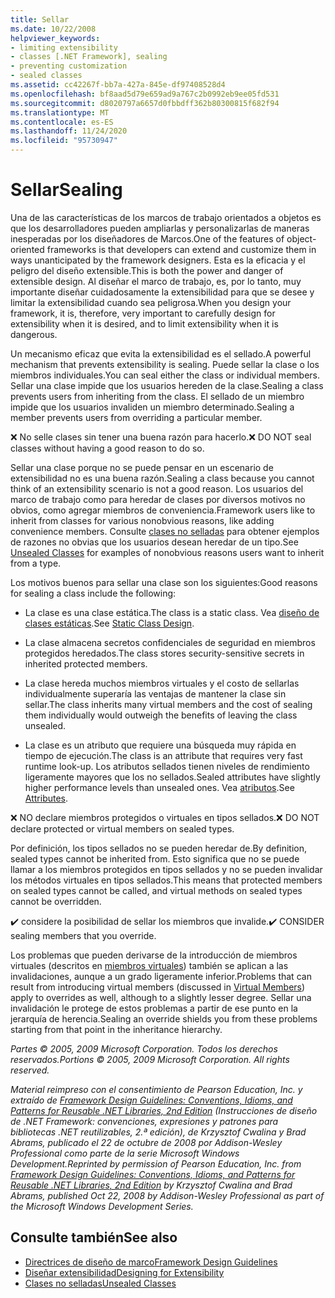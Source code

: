 ```yaml
---
title: Sellar
ms.date: 10/22/2008
helpviewer_keywords:
- limiting extensibility
- classes [.NET Framework], sealing
- preventing customization
- sealed classes
ms.assetid: cc42267f-bb7a-427a-845e-df97408528d4
ms.openlocfilehash: bf8aad5d79e659ad9a767c2b0992eb9ee05fd531
ms.sourcegitcommit: d8020797a6657d0fbbdff362b80300815f682f94
ms.translationtype: MT
ms.contentlocale: es-ES
ms.lasthandoff: 11/24/2020
ms.locfileid: "95730947"
---
```

# <a name="sealing"></a><span data-ttu-id="44ad3-102">Sellar</span><span class="sxs-lookup"><span data-stu-id="44ad3-102">Sealing</span></span>

<span data-ttu-id="44ad3-103">Una de las características de los marcos de trabajo orientados a objetos es que los desarrolladores pueden ampliarlas y personalizarlas de maneras inesperadas por los diseñadores de Marcos.</span><span class="sxs-lookup"><span data-stu-id="44ad3-103">One of the features of object-oriented frameworks is that developers can extend and customize them in ways unanticipated by the framework designers.</span></span> <span data-ttu-id="44ad3-104">Esta es la eficacia y el peligro del diseño extensible.</span><span class="sxs-lookup"><span data-stu-id="44ad3-104">This is both the power and danger of extensible design.</span></span> <span data-ttu-id="44ad3-105">Al diseñar el marco de trabajo, es, por lo tanto, muy importante diseñar cuidadosamente la extensibilidad para que se desee y limitar la extensibilidad cuando sea peligrosa.</span><span class="sxs-lookup"><span data-stu-id="44ad3-105">When you design your framework, it is, therefore, very important to carefully design for extensibility when it is desired, and to limit extensibility when it is dangerous.</span></span>

 <span data-ttu-id="44ad3-106">Un mecanismo eficaz que evita la extensibilidad es el sellado.</span><span class="sxs-lookup"><span data-stu-id="44ad3-106">A powerful mechanism that prevents extensibility is sealing.</span></span> <span data-ttu-id="44ad3-107">Puede sellar la clase o los miembros individuales.</span><span class="sxs-lookup"><span data-stu-id="44ad3-107">You can seal either the class or individual members.</span></span> <span data-ttu-id="44ad3-108">Sellar una clase impide que los usuarios hereden de la clase.</span><span class="sxs-lookup"><span data-stu-id="44ad3-108">Sealing a class prevents users from inheriting from the class.</span></span> <span data-ttu-id="44ad3-109">El sellado de un miembro impide que los usuarios invaliden un miembro determinado.</span><span class="sxs-lookup"><span data-stu-id="44ad3-109">Sealing a member prevents users from overriding a particular member.</span></span>

 <span data-ttu-id="44ad3-110">❌ No selle clases sin tener una buena razón para hacerlo.</span><span class="sxs-lookup"><span data-stu-id="44ad3-110">❌ DO NOT seal classes without having a good reason to do so.</span></span>

 <span data-ttu-id="44ad3-111">Sellar una clase porque no se puede pensar en un escenario de extensibilidad no es una buena razón.</span><span class="sxs-lookup"><span data-stu-id="44ad3-111">Sealing a class because you cannot think of an extensibility scenario is not a good reason.</span></span> <span data-ttu-id="44ad3-112">Los usuarios del marco de trabajo como para heredar de clases por diversos motivos no obvios, como agregar miembros de conveniencia.</span><span class="sxs-lookup"><span data-stu-id="44ad3-112">Framework users like to inherit from classes for various nonobvious reasons, like adding convenience members.</span></span> <span data-ttu-id="44ad3-113">Consulte [clases no selladas](unsealed-classes.md) para obtener ejemplos de razones no obvias que los usuarios desean heredar de un tipo.</span><span class="sxs-lookup"><span data-stu-id="44ad3-113">See [Unsealed Classes](unsealed-classes.md) for examples of nonobvious reasons users want to inherit from a type.</span></span>

 <span data-ttu-id="44ad3-114">Los motivos buenos para sellar una clase son los siguientes:</span><span class="sxs-lookup"><span data-stu-id="44ad3-114">Good reasons for sealing a class include the following:</span></span>

- <span data-ttu-id="44ad3-115">La clase es una clase estática.</span><span class="sxs-lookup"><span data-stu-id="44ad3-115">The class is a static class.</span></span> <span data-ttu-id="44ad3-116">Vea [diseño de clases estáticas](static-class.md).</span><span class="sxs-lookup"><span data-stu-id="44ad3-116">See [Static Class Design](static-class.md).</span></span>

- <span data-ttu-id="44ad3-117">La clase almacena secretos confidenciales de seguridad en miembros protegidos heredados.</span><span class="sxs-lookup"><span data-stu-id="44ad3-117">The class stores security-sensitive secrets in inherited protected members.</span></span>

- <span data-ttu-id="44ad3-118">La clase hereda muchos miembros virtuales y el costo de sellarlas individualmente superaría las ventajas de mantener la clase sin sellar.</span><span class="sxs-lookup"><span data-stu-id="44ad3-118">The class inherits many virtual members and the cost of sealing them individually would outweigh the benefits of leaving the class unsealed.</span></span>

- <span data-ttu-id="44ad3-119">La clase es un atributo que requiere una búsqueda muy rápida en tiempo de ejecución.</span><span class="sxs-lookup"><span data-stu-id="44ad3-119">The class is an attribute that requires very fast runtime look-up.</span></span> <span data-ttu-id="44ad3-120">Los atributos sellados tienen niveles de rendimiento ligeramente mayores que los no sellados.</span><span class="sxs-lookup"><span data-stu-id="44ad3-120">Sealed attributes have slightly higher performance levels than unsealed ones.</span></span> <span data-ttu-id="44ad3-121">Vea [atributos](attributes.md).</span><span class="sxs-lookup"><span data-stu-id="44ad3-121">See [Attributes](attributes.md).</span></span>

 <span data-ttu-id="44ad3-122">❌ NO declare miembros protegidos o virtuales en tipos sellados.</span><span class="sxs-lookup"><span data-stu-id="44ad3-122">❌ DO NOT declare protected or virtual members on sealed types.</span></span>

 <span data-ttu-id="44ad3-123">Por definición, los tipos sellados no se pueden heredar de.</span><span class="sxs-lookup"><span data-stu-id="44ad3-123">By definition, sealed types cannot be inherited from.</span></span> <span data-ttu-id="44ad3-124">Esto significa que no se puede llamar a los miembros protegidos en tipos sellados y no se pueden invalidar los métodos virtuales en tipos sellados.</span><span class="sxs-lookup"><span data-stu-id="44ad3-124">This means that protected members on sealed types cannot be called, and virtual methods on sealed types cannot be overridden.</span></span>

 <span data-ttu-id="44ad3-125">✔️ considere la posibilidad de sellar los miembros que invalide.</span><span class="sxs-lookup"><span data-stu-id="44ad3-125">✔️ CONSIDER sealing members that you override.</span></span>

 <span data-ttu-id="44ad3-126">Los problemas que pueden derivarse de la introducción de miembros virtuales (descritos en [miembros virtuales](virtual-members.md)) también se aplican a las invalidaciones, aunque a un grado ligeramente inferior.</span><span class="sxs-lookup"><span data-stu-id="44ad3-126">Problems that can result from introducing virtual members (discussed in [Virtual Members](virtual-members.md)) apply to overrides as well, although to a slightly lesser degree.</span></span> <span data-ttu-id="44ad3-127">Sellar una invalidación le protege de estos problemas a partir de ese punto en la jerarquía de herencia.</span><span class="sxs-lookup"><span data-stu-id="44ad3-127">Sealing an override shields you from these problems starting from that point in the inheritance hierarchy.</span></span>

 <span data-ttu-id="44ad3-128">*Partes © 2005, 2009 Microsoft Corporation. Todos los derechos reservados.*</span><span class="sxs-lookup"><span data-stu-id="44ad3-128">*Portions © 2005, 2009 Microsoft Corporation. All rights reserved.*</span></span>

 <span data-ttu-id="44ad3-129">*Material reimpreso con el consentimiento de Pearson Education, Inc. y extraído de [Framework Design Guidelines: Conventions, Idioms, and Patterns for Reusable .NET Libraries, 2nd Edition](https://www.informit.com/store/framework-design-guidelines-conventions-idioms-and-9780321545619) (Instrucciones de diseño de .NET Framework: convenciones, expresiones y patrones para bibliotecas .NET reutilizables, 2.ª edición), de Krzysztof Cwalina y Brad Abrams, publicado el 22 de octubre de 2008 por Addison-Wesley Professional como parte de la serie Microsoft Windows Development.*</span><span class="sxs-lookup"><span data-stu-id="44ad3-129">*Reprinted by permission of Pearson Education, Inc. from [Framework Design Guidelines: Conventions, Idioms, and Patterns for Reusable .NET Libraries, 2nd Edition](https://www.informit.com/store/framework-design-guidelines-conventions-idioms-and-9780321545619) by Krzysztof Cwalina and Brad Abrams, published Oct 22, 2008 by Addison-Wesley Professional as part of the Microsoft Windows Development Series.*</span></span>

## <a name="see-also"></a><span data-ttu-id="44ad3-130">Consulte también</span><span class="sxs-lookup"><span data-stu-id="44ad3-130">See also</span></span>

- [<span data-ttu-id="44ad3-131">Directrices de diseño de marco</span><span class="sxs-lookup"><span data-stu-id="44ad3-131">Framework Design Guidelines</span></span>](index.md)
- [<span data-ttu-id="44ad3-132">Diseñar extensibilidad</span><span class="sxs-lookup"><span data-stu-id="44ad3-132">Designing for Extensibility</span></span>](designing-for-extensibility.md)
- [<span data-ttu-id="44ad3-133">Clases no selladas</span><span class="sxs-lookup"><span data-stu-id="44ad3-133">Unsealed Classes</span></span>](unsealed-classes.md)

